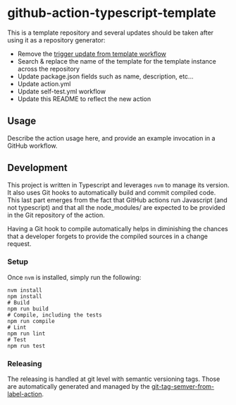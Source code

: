 # github-action-typescript-template

This is a template repository and several updates should be taken after using it as a repository generator:
- Remove the [trigger update from template workflow](.github/workflows/trigger-update-from-template.yml)
- Search & replace the name of the template for the template instance across the repository
- Update package.json fields such as name, description, etc...
- Update action.yml
- Update self-test.yml workflow
- Update this README to reflect the new action

## Usage

Describe the action usage here, and provide an example invocation in a GitHub workflow.


## Development

This project is written in Typescript and leverages `nvm` to manage its version. It also uses Git hooks
to automatically build and commit compiled code. This last part emerges from the fact that GitHub actions
run Javascript (and not typescript) and that all the node_modules/ are expected to be provided in the Git
repository of the action.

Having a Git hook to compile automatically helps in diminishing the chances that a developer forgets to
provide the compiled sources in a change request.

### Setup

Once `nvm` is installed, simply run the following:

```
nvm install
npm install
# Build
npm run build
# Compile, including the tests
npm run compile
# Lint
npm run lint
# Test
npm run test
``` 

### Releasing

The releasing is handled at git level with semantic versioning tags. Those are automatically generated and managed
by the [git-tag-semver-from-label-action](https://github.com/infrastructure-blocks/git-tag-semver-from-label-action).
